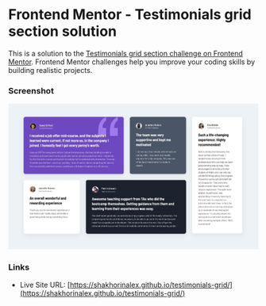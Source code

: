 # Frontend Mentor - Testimonials grid section solution

This is a solution to the [Testimonials grid section challenge on Frontend Mentor](https://www.frontendmentor.io/challenges/testimonials-grid-section-Nnw6J7Un7). Frontend Mentor challenges help you improve your coding skills by building realistic projects.

### Screenshot

![](./screenshotTest.jpg)

### Links

- Live Site URL: [https://shakhorinalex.github.io/testimonials-grid/](https://shakhorinalex.github.io/testimonials-grid/)
